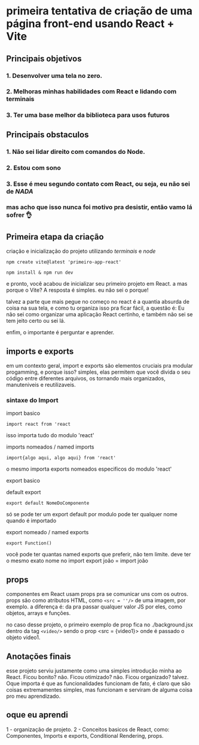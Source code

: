 # primeira tentativa de criação de uma página front-end usando React + Vite

## Principais objetivos  
### 1. Desenvolver uma tela no zero.
### 2. Melhoras minhas habilidades com React e lidando com terminais 
### 3. Ter uma base melhor da biblioteca para usos futuros

## Principais obstaculos 

### 1. Não sei lidar direito com comandos do Node.
### 2. Estou com sono
### 3. Esse é meu segundo contato com React, ou seja, eu não sei de *NADA*

### mas acho que isso nunca foi motivo pra desistir, então vamo lá sofrer 👌

## Primeira etapa da criação 

criação e inicialização do projeto utilizando *terminais* e *node* 

`npm create vite@latest 'primeiro-app-react'`

`npm install & npm run dev` 

e pronto, você acabou de inicializar seu primeiro projeto em React. a mas porque o Vite? A resposta é simples. eu não sei o porque!

talvez a parte que mais pegue no começo no react é a quantia absurda de coisa na sua tela, e como tu organiza isso pra ficar fácil, a questão é: Eu não sei como organizar uma aplicação React certinho, e também não sei se tem jeito certo ou sei lá.

enfim, o importante é perguntar e aprender.

## imports e exports

em um contexto geral, import e exports são elementos cruciais pra modular progamming, e porque isso? simples, elas permitem que você divida o seu código entre diferentes arquivos, os tornando mais organizados, manuteniveis e reutilizaveis.

### sintaxe do Import

import basico

`import react from 'react`

isso importa tudo do modulo 'react'

imports nomeados / named imports

`import{algo aqui, algo aqui} from 'react'`

o mesmo importa exports nomeados especificos do modulo 'react'

export basico 

default export

`export default NomeDoComponente`

só se pode ter um export default por modulo
pode ter qualquer nome quando é importado

export nomeado / named exports

`export Function()`

você pode ter quantas named exports que preferir, não tem limite.
deve ter o mesmo exato nome no import export joão = import joão

## props 

componentes em React usam props pra se comunicar uns com os outros. props são como atributos HTML, como `<src = ''/>` de uma imagem, por exemplo. a diferença é: da pra passar qualquer valor JS por eles, como objetos, arrays e funções.

no caso desse projeto, o primeiro exemplo de prop fica no ./background.jsx
dentro da tag `<video/>` sendo o prop <src = {video1}> onde é passado o objeto video1. 

## Anotações finais

esse projeto serviu justamente como uma simples introdução minha ao React. Ficou bonito? não. Ficou otimizado? não. Ficou organizado? talvez.
Oque importa é que as funcionalidades funcionam de fato, é claro que são coisas extremamentes simples, mas funcionam e serviram de alguma coisa pro meu aprendizado. 

## oque eu aprendi

1 - organização de projeto.
2 - Conceitos basicos de React, como: Componentes, Imports e exports, Conditional Rendering, props.



